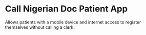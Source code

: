 # Call Nigerian Doc Patient App

Allows patients with a mobile device and internet access to register themselves without calling a clerk.
